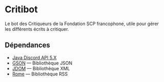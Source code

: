 # Critibot
Le bot des Critiqueurs de la Fondation SCP francophone, utile pour gérer les différents écrits à critiquer.

## Dépendances
* [Java Discord API 5.X](https://github.com/DV8FromTheWorld/JDA)
* [GSON](https://github.com/google/gson) — Bibliothèque JSON
* [JDOM](http://jdom.org) — Bibliothèque XML
* [Rome](https://github.com/rometools/rome) — Bibliothèque RSS
